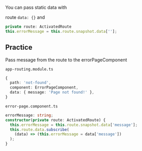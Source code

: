 You can pass static data with 

route `data: {}` and

```ts
private route: ActivatedRoute
this.errorMessage = this.route.snapshot.data[''];
```

## Practice

Pass message from the route to the errorPageComponent

`app-routing.module.ts`

```ts
{
  path: 'not-found',
  component: ErrorPageComponent,
  data: { message: 'Page not found!' },
}
```

`error-page.component.ts`
```ts
errorMessage: string;
constructor(private route: ActivatedRoute) {
  this.errorMessage = this.route.snapshot.data['message'];
  this.route.data.subscribe(
    (data) => (this.errorMessage = data['message'])
  );
}
```


